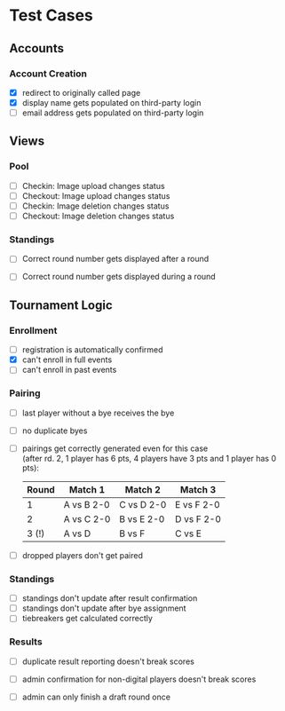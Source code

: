 # Test Cases

## Accounts
### Account Creation
- [x] redirect to originally called page
- [x] display name gets populated on third-party login
- [ ] email address gets populated on third-party login

## Views
### Pool
- [ ] Checkin: Image upload changes status
- [ ] Checkout: Image upload changes status
- [ ] Checkin: Image deletion changes status
- [ ] Checkout: Image deletion changes status
### Standings
- [ ] Correct round number gets displayed after a round
- [ ] Correct round number gets displayed during a round


## Tournament Logic
### Enrollment
- [ ] registration is automatically confirmed
- [x] can't enroll in full events
- [ ] can't enroll in past events
### Pairing
- [ ] last player without a bye receives the bye
- [ ] no duplicate byes
- [ ] pairings get correctly generated even for this case  
(after rd. 2, 1 player has 6 pts, 4 players have 3 pts and 1 player has 0 pts):

    | Round | Match 1    | Match 2    | Match 3    |
    |-------|------------|------------|------------|
    | 1     | A vs B 2-0 | C vs D 2-0 | E vs F 2-0 |
    | 2     | A vs C 2-0 | B vs E 2-0 | D vs F 2-0 |
    | 3 (!) | A vs D     | B vs F     | C vs E     |

- [ ] dropped players don't get paired
### Standings
- [ ] standings don't update after result confirmation
- [ ] standings don't update after bye assignment
- [ ] tiebreakers get calculated correctly
### Results
- [ ] duplicate result reporting doesn't break scores
- [ ] admin confirmation for non-digital players doesn't break scores
- [ ] admin can only finish a draft round once

